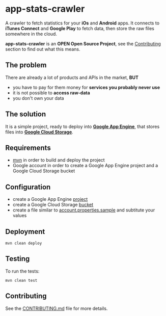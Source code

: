 app-stats-crawler
=================

A crawler to fetch statistics for your **iOs** and **Android** apps. 
It connects to **iTunes Connect** and **Google Play** to fetch data, then store the raw files somewhere in the cloud. 

**app-stats-crawler** is an **OPEN Open Source Project**, see the <a href="#contributing">Contributing</a> section to find out what this means.

The problem
-----------
There are already a lot of products and APIs in the market, **BUT** 
* you have to pay for them money for **services you probably never use**
* it is not possible to **access raw-data**
* you don't own your data

The solution
-----------
It is a simple project, ready to deploy into **[Google App Engine](http://cloud.google.com/products/app-engine)**, that stores files into **[Google Cloud Storage](http://cloud.google.com/products/cloud-storage)**.

Requirements
------------

* [mvn](http://maven.apache.org) in order to build and deploy the project
* Google account in order to create a Google App Engine project and a Google Cloud Storage bucket
    
Configuration
-------------

* create a Google App Engine [project](https://cloud.google.com/console?getstarted=https://cloud.google.com/products/app-engine)
* create a Google Cloud Storage [bucket](https://cloud.google.com/console?getstarted=https://cloud.google.com/products/cloud-storage)
* create a file similar to [account.properties.sample](https://github.com/micheleorsi/app-stats-crawler/blob/master/src/main/resources/account.properties.sample) and subtitute your values 
    
Deployment
----------

    mvn clean deploy
    
Testing
-------

To run the tests:

    mvn clean test

Contributing
------------

See the [CONTRIBUTING.md](https://github.com/micheleorsi/app-stats-crawler/blob/master/CONTRIBUTING.md) file for more details.
